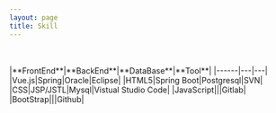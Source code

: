 ```yaml
---
layout: page
title: Skill
---
```

<br>
<br>
|**FrontEnd**|**BackEnd**|**DataBase**|**Tool**|
|------|---|---|
|Vue.js|Spring|Oracle|Eclipse|
|HTML5|Spring Boot|Postgresql|SVN|
|CSS|JSP/JSTL|Mysql|Vistual Studio Code|
|JavaScript|||Gitlab|
|BootStrap|||Github|


